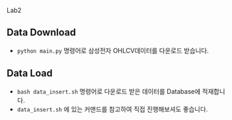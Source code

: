  Lab2

## Data Download

- `python main.py` 명령어로 삼성전자 OHLCV데이터를 다운로드 받습니다.

## Data Load

- `bash data_insert.sh` 명령어로 다운로드 받은 데이터를 Database에 적재합니다.
- `data_insert.sh` 에 있는 커맨드를 참고하여 직접 진행해보셔도 좋습니다.